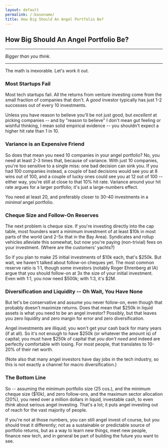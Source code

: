```yaml
---
layout: default
permalink: /:basename/
title: How Big Should An Angel Portfolio Be?
---
```


## How Big Should An Angel Portfolio Be?

----
*Bigger than you think.*

----

The math is inexorable.  Let's work it out.


### Most Startups Fail

Most tech startups fail.  All the returns from venture investing come from the small fraction of companies that don't.  A *good* investor typically has just 1-2 successes out of every 10 investments.

Unless you have reason to believe you'll be not just good, but *excellent* at picking companies -- and by "reason to believe" I don't mean gut feeling or wishful thinking, I mean solid empirical evidence -- you shouldn't expect a higher hit rate than 1 in 10.

### Variance is an Expensive Friend

So does that mean you need 10 companies in your angel portfolio?  No, you need at least 2-3 times that, because of variance.  With just 10 companies, you're too sensitive to a single miss: one bad decision can sink you.  If you had 100 companies instead, a couple of bad decisions would see you at 8 wins out of 100, and a couple of lucky ones could see you at 12 out of 100 -- either way, you're still at close to that 10% hit rate.  Variance around your hit rate argues for a larger portfolio; it's just a large-numbers effect.

You need at least 20, and preferably closer to 30-40 investments in a *minimal* angel portfolio.  

### Cheque Size and Follow-On Reserves

The next problem is cheque size.  If you're investing directly into the cap table, most founders want a minimum investment of at least $10k in most parts of the world (and 2-5x that in the Bay Area).  Syndicates and rollup vehicles alleviate this somewhat, but now you're paying (non-trivial) fees on your investment.  (Where are the customers' yachts?) 

So if you plan to make 25 initial investments of $10k each, that's $250k.  But wait, we haven't talked about follow-on cheques yet.  The most common reserve ratio is 1:1, though some investors (notably Roger Ehrenberg at IA) argue that you should follow-on at 3x the size of your initial investment.  Even with 1:1, you now need $500k; with 1:3, it's $2M.  

### Diversification and Liquidity -- Oh Wait, You Have None

But let's be conservative and assume you never follow-on, even though that probably doesn't maximize returns.  Does that mean that $250k in liquid assets is what you need to be an angel investor?  Possibly, but that leaves you zero liquidity and zero margin for error and zero diversification.  

Angel investments are illiquid; you won't get your cash back for many years (if at all).  So it's not enough to have $250k (or whatever the amount is) of capital; you must have $250k of capital that *you don't need* and indeed are perfectly comfortable with losing.  For most people, that translates to 10-20% of their net worth.  

(Note also that many angel investors have day jobs in the tech industry, so this is not exactly a channel for macro diversification.)

### The Bottom Line

So -- assuming the minimum portfolio size (25 cos.), and the minimum cheque size ($10k), and zero follow-ons, and the maximum sector allocation (20%), you need over a million dollars in liquid, investable cash, to even *think* about serious angel investing.  That's a lot; it puts angel investing out of reach for the vast majority of people. 

If you're not at those numbers, you can still angel invest of course, but you should treat it differently; not as a sustainable or predictable source of portfolio returns, but as a way to learn new things, meet new people, finance new tech, and in general be part of building the future you want to see.


<br/>
<br/>
<br/>